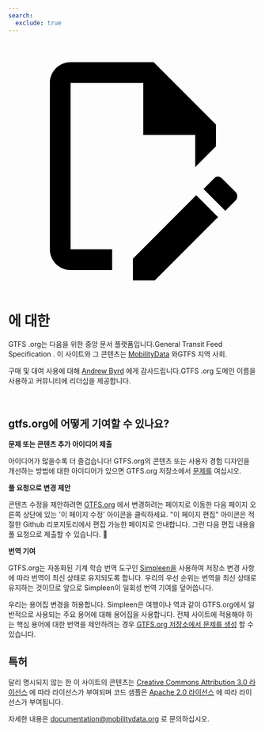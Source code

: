 ```yaml
---
search:
  exclude: true
---
```


<a class="pencil-link" href="https://github.com/MobilityData/gtfs.org/blob/main/docs/about.ko.md" title="Edit this page" target="_blank">
    <svg class="pencil" xmlns="http://www.w3.org/2000/svg" viewBox="0 0 24 24"><path d="M10 20H6V4h7v5h5v3.1l2-2V8l-6-6H6c-1.1 0-2 .9-2 2v16c0 1.1.9 2 2 2h4v-2m10.2-7c.1 0 .3.1.4.2l1.3 1.3c.2.2.2.6 0 .8l-1 1-2.1-2.1 1-1c.1-.1.2-.2.4-.2m0 3.9L14.1 23H12v-2.1l6.1-6.1 2.1 2.1Z"/></svg>
  </a>

<style>
  .md-nav .md-nav--secondary {
      display: none !important;
    }
</style>

# 에 대한

GTFS .org는 다음을 위한 중앙 문서 플랫폼입니다.General Transit Feed Specification . 이 사이트와 그 콘텐츠는 [MobilityData](https://mobilitydata.org/) 와GTFS 지역 사회.

구매 및 대여 사용에 대해 [Andrew Byrd](https://www.linkedin.com/in/byrdandrew) 에게 감사드립니다.GTFS .org 도메인 이름을 사용하고 커뮤니티에 리더십을 제공합니다.

<br/>

## gtfs.org에 어떻게 기여할 수 있나요?

**문제 또는 콘텐츠 추가 아이디어 제출**

아이디어가 많을수록 더 즐겁습니다! GTFS.org의 콘텐츠 또는 사용자 경험 디자인을 개선하는 방법에 대한 아이디어가 있으면 GTFS.org 저장소에서 [문제를](https://github.com/MobilityData/gtfs.org/issues/new) 여십시오.

**풀 요청으로 변경 제안**

콘텐츠 수정을 제안하려면 [GTFS.org](https://gtfs.org/) 에서 변경하려는 페이지로 이동한 다음 페이지 오른쪽 상단에 있는 '이 페이지 수정' 아이콘을 클릭하세요. "이 페이지 편집" 아이콘은 적절한 Github 리포지토리에서 편집 가능한 페이지로 안내합니다. 그런 다음 편집 내용을 풀 요청으로 제출할 수 있습니다. 📝

**번역 기여**

GTFS.org는 자동화된 기계 학습 번역 도구인 [Simpleen을](https://simpleen.io/) 사용하여 저장소 변경 사항에 따라 번역이 최신 상태로 유지되도록 합니다. 우리의 우선 순위는 번역을 최신 상태로 유지하는 것이므로 앞으로 Simpleen이 일회성 번역 기여를 덮어씁니다.

우리는 용어집 변경을 허용합니다. Simpleen은 여행이나 역과 같이 GTFS.org에서 일반적으로 사용되는 주요 용어에 대해 용어집을 사용합니다. 전체 사이트에 적용해야 하는 핵심 용어에 대한 번역을 제안하려는 경우 [GTFS.org 저장소에서 문제를 생성](https://github.com/MobilityData/gtfs.org/issues/new/choose) 할 수 있습니다.

## 특허

달리 명시되지 않는 한 이 사이트의 콘텐츠는 [Creative Commons Attribution 3.0 라이선스](https://creativecommons.org/licenses/by/3.0/) 에 따라 라이선스가 부여되며 코드 샘플은 [Apache 2.0 라이선스](https://www.apache.org/licenses/LICENSE-2.0) 에 따라 라이선스가 부여됩니다.

자세한 내용은 <documentation@mobilitydata.org> 로 문의하십시오.
